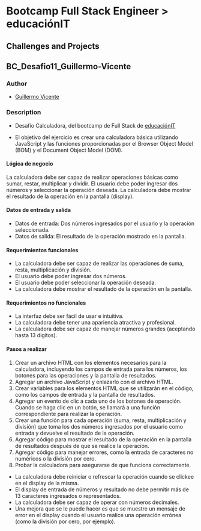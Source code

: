 # Bootcamp Full Stack Engineer > educaciónIT

## Challenges and Projects

## BC_Desafio11_Guillermo-Vicente

### Author

- [Guillermo Vicente](https://github.com/gvicenteprieto)

### Description

- Desafío Calculadora, del bootcamp de Full Stack de [educaciónIT](https://www.educacionit.com/)

- El objetivo del ejercicio es crear una calculadora básica utilizando JavaScript y las funciones proporcionadas por el Browser Object Model (BOM) y el Document Object Model (DOM).

#### Lógica de negocio

La calculadora debe ser capaz de realizar operaciones básicas como sumar, restar, multiplicar y dividir. El usuario debe poder ingresar dos números y seleccionar la operación deseada. La calculadora debe mostrar el resultado de la operación en la pantalla (display).

#### Datos de entrada y salida

- Datos de entrada: Dos números ingresados por el usuario y la operación seleccionada.
- Datos de salida: El resultado de la operación mostrado en la pantalla.

#### Requerimientos funcionales

- La calculadora debe ser capaz de realizar las operaciones de suma, resta, multiplicación y división.
- El usuario debe poder ingresar dos números.
- El usuario debe poder seleccionar la operación deseada.
- La calculadora debe mostrar el resultado de la operación en la pantalla.

#### Requerimientos no funcionales

- La interfaz debe ser fácil de usar e intuitiva.
- La calculadora debe tener una apariencia atractiva y profesional.
- La calculadora debe ser capaz de manejar números grandes (aceptando hasta 13 digitos).

#### Pasos a realizar

1. Crear un archivo HTML con los elementos necesarios para la calculadora, incluyendo los campos de entrada para los números, los botones para las operaciones y la pantalla de resultados.
2. Agregar un archivo JavaScript y enlazarlo con el archivo HTML.
3. Crear variables para los elementos HTML que se utilizarán en el código, como los campos de entrada y la pantalla de resultados.
4. Agregar un evento de clic a cada uno de los botones de operación. Cuando se haga clic en un botón, se llamará a una función correspondiente para realizar la operación.
5. Crear una función para cada operación (suma, resta, multiplicación y división) que toma los dos números ingresados por el usuario como entrada y devuelve el resultado de la operación.
6. Agregar código para mostrar el resultado de la operación en la pantalla de resultados después de que se realice la operación.
7. Agregar código para manejar errores, como la entrada de caracteres no numéricos o la división por cero.
8. Probar la calculadora para asegurarse de que funciona correctamente.

- La calculadora debe reiniciar  o refrescar la operación cuando se clickee en el display de la misma.
- El display de entrada de números y resultado no debe permitir más de 13 caracteres ingresados o representados.  
- La calculadora debe ser capaz de operar con números decimales.  
- Una mejora que se le puede hacer es que se muestre un mensaje de error en el display cuando el usuario realice una operación errónea (como la división por cero, por ejemplo).
